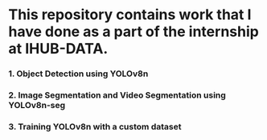 # This repository contains work that I have done as a part of the internship at IHUB-DATA.
### 1. Object Detection using YOLOv8n
### 2. Image Segmentation and Video Segmentation using YOLOv8n-seg
### 3. Training YOLOv8n with a custom dataset
